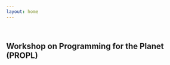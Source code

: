 ```yaml
---
layout: home
---
```

<style>
#logo-container {
    margin: 0 auto;
    width: 70vw;
	padding: 15px;
	padding-top: 0px;
}

#logo-container img {
    width: 70vw;
}
</style>

<div id='logo-container'></div>

## Workshop on Programming for the Planet (PROPL)
